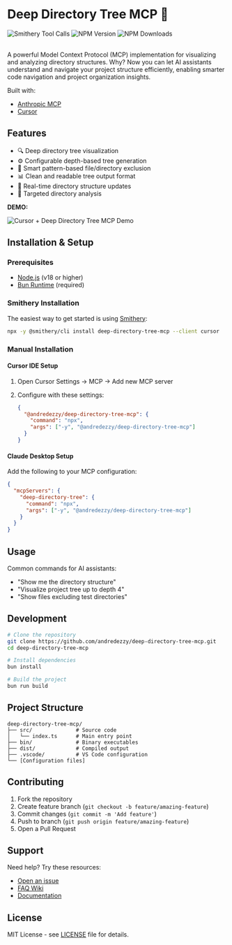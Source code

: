 # Deep Directory Tree MCP 🌳

<span class="badge-smithery">
  <a href="https://smithery.ai/server/deep-directory-tree-mcp" style="text-decoration: none;">
    <img src="https://smithery.ai/badge/deep-directory-tree-mcp" alt="Smithery Tool Calls" />
  </a>
</span>

<span class="badge-npm-version">
  <a href="https://npmjs.org/package/@andredezzy/deep-directory-tree-mcp" title="View this project on NPM" style="text-decoration: none;">
    <img src="https://img.shields.io/npm/v/%40andredezzy%2Fdeep-directory-tree-mcp.svg" alt="NPM Version" />
  </a>
</span>

<span class="badge-npm-downloads">
  <a href="https://npmjs.org/package/@andredezzy/deep-directory-tree-mcp" title="View this project on NPM" style="text-decoration: none;">
    <img src="https://img.shields.io/npm/dm/%40andredezzy%2Fdeep-directory-tree-mcp" alt="NPM Downloads" />
  </a>
</span>

<br />
<br />

A powerful Model Context Protocol (MCP) implementation for visualizing and analyzing directory structures. Why? Now you can let AI assistants understand and navigate your project structure efficiently, enabling smarter code navigation and project organization insights.

Built with:

- [Anthropic MCP](https://docs.anthropic.com/claude/docs/mcp-getting-started)
- [Cursor](https://cursor.sh)

## Features

- 🔍 Deep directory tree visualization
- ⚙️ Configurable depth-based tree generation
- 🚫 Smart pattern-based file/directory exclusion
- 📊 Clean and readable tree output format
- 🔄 Real-time directory structure updates
- 🎯 Targeted directory analysis

**DEMO:**

![Cursor + Deep Directory Tree MCP Demo](./cursor-demo.gif)

## Installation & Setup

### Prerequisites

- [Node.js](https://nodejs.org) (v18 or higher)
- [Bun Runtime](https://bun.sh) (required)

### Smithery Installation

The easiest way to get started is using [Smithery](https://smithery.ai/server/deep-directory-tree-mcp):

```bash
npx -y @smithery/cli install deep-directory-tree-mcp --client cursor
```

### Manual Installation

#### Cursor IDE Setup

1. Open Cursor Settings → MCP → Add new MCP server
2. Configure with these settings:

   ```json
   {
     "@andredezzy/deep-directory-tree-mcp": {
       "command": "npx",
       "args": ["-y", "@andredezzy/deep-directory-tree-mcp"]
     }
   }
   ```

#### Claude Desktop Setup

Add the following to your MCP configuration:

```json
{
  "mcpServers": {
    "deep-directory-tree": {
      "command": "npx",
      "args": ["-y", "@andredezzy/deep-directory-tree-mcp"]
    }
  }
}
```

## Usage

Common commands for AI assistants:

- "Show me the directory structure"
- "Visualize project tree up to depth 4"
- "Show files excluding test directories"

## Development

```bash
# Clone the repository
git clone https://github.com/andredezzy/deep-directory-tree-mcp.git
cd deep-directory-tree-mcp

# Install dependencies
bun install

# Build the project
bun run build
```

## Project Structure

```
deep-directory-tree-mcp/
├── src/              # Source code
│   └── index.ts      # Main entry point
├── bin/              # Binary executables
├── dist/             # Compiled output
├── .vscode/          # VS Code configuration
└── [Configuration files]
```

## Contributing

1. Fork the repository
2. Create feature branch (`git checkout -b feature/amazing-feature`)
3. Commit changes (`git commit -m 'Add feature'`)
4. Push to branch (`git push origin feature/amazing-feature`)
5. Open a Pull Request

## Support

Need help? Try these resources:

- [Open an issue](https://github.com/andredezzy/deep-directory-tree-mcp/issues)
- [FAQ Wiki](https://github.com/andredezzy/deep-directory-tree-mcp/wiki/FAQ)
- [Documentation](https://github.com/andredezzy/deep-directory-tree-mcp/wiki)

## License

MIT License - see [LICENSE](LICENSE) file for details.
